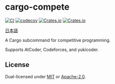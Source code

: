 # cargo-compete

[![CI](https://github.com/qryxip/cargo-compete/workflows/CI/badge.svg)](https://github.com/qryxip/cargo-compete/actions?workflow=CI)
[![codecov](https://codecov.io/gh/qryxip/cargo-compete/branch/master/graph/badge.svg)](https://codecov.io/gh/qryxip/cargo-compete/branch/master)
[![Crates.io](https://img.shields.io/crates/v/cargo-compete.svg)](https://crates.io/crates/cargo-compete)
[![Crates.io](https://img.shields.io/crates/l/cargo-compete.svg)](https://crates.io/crates/cargo-compete)

[日本語](https://github.com/qryxip/cargo-compete/blob/master/README-ja.md)

A Cargo subcommand for competitive programming.

Supports AtCoder, Codeforces, and yukicoder.

## License

Dual-licensed under [MIT](https://opensource.org/licenses/MIT) or [Apache-2.0](http://www.apache.org/licenses/LICENSE-2.0).
